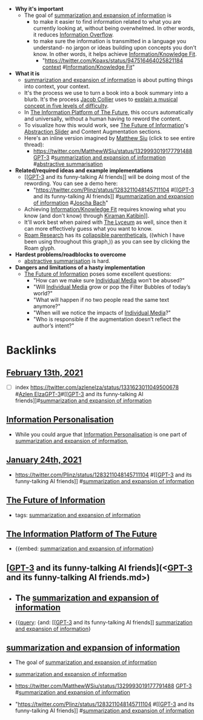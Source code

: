 - **Why it's important**
    - The goal of [summarization and expansion of information](<summarization and expansion of information.md>) is 
        - to make it easier to find information related to what you are currently looking at, without being overwhelmed. In other words, it reduces [Information Overflow](<Information Overflow.md>).
        - to make sure the information is transmitted in a language you understand- no jargon or ideas building upon concepts you don't know. In other words, it helps achieve [Information/Knowledge Fit](<Information/Knowledge Fit.md>).
            - "https://twitter.com/Kpaxs/status/947516464025821184 [context](<context.md>) #[Information/Knowledge Fit](<Information/Knowledge Fit.md>)"
- **What it is**
    - [summarization and expansion of information](<summarization and expansion of information.md>) is about putting things into context, your context.
    - It's the process we use to turn a book into a book summary into a blurb. It's the process [Jacob Collier](<Jacob Collier.md>) uses to [explain a musical concept in five levels of difficulty](https://www.youtube.com/watch?v=eRkgK4jfi6M&list=PL_ssQmxKjCrT7muPsy7NiOJq1I5VyaiYl&index=165).
    - In [The Information Platform of The Future](<The Information Platform of The Future.md>), this occurs automatically and universally, without a human having to reword the content.
    - To visualize how this would work, see [The Future of Information](<The Future of Information.md>)'s [Abstraction Slider](<Abstraction Slider.md>) and Content Augmentation sections.
    - Here's an inline version imagined by [Matthew Siu](<Matthew Siu.md>) (click to see entire thread):
        - https://twitter.com/MatthewWSiu/status/1329993019177791488 [GPT-3](<GPT-3.md>)  #[summarization and expansion of information](<summarization and expansion of information.md>) #[abstractive summarisation](<abstractive summarisation.md>)
- **Related/required ideas and example implementations**
    - [[[GPT-3](<[[GPT-3.md>) and its funny-talking AI friends]] will be doing most of the rewording. You can see a demo here:
        - "https://twitter.com/Plinz/status/1283211048145711104 #[[[GPT-3](<[[GPT-3.md>) and its funny-talking AI friends]] #[summarization and expansion of information](<summarization and expansion of information.md>) #[Joscha Bach](<Joscha Bach.md>)"
    - Achieving [Information/Knowledge Fit](<Information/Knowledge Fit.md>) requires knowing what you know (and don't know) through [Kiraman Katibin](<Kiraman Katibin.md>)]].
    - It'll work best when paired with [The Lyceum](<The Lyceum.md>) as well, since then it can more effectively guess what you want to know.
    - [Roam Research](<Roam Research.md>) has its [collapsible parentheticals](<collapsible parentheticals.md>), ((which I have been using throughout this graph,)) as you can see by clicking the Roam glyph.
- **Hardest problems/roadblocks to overcome**
    - [abstractive summarisation](<abstractive summarisation.md>) is hard.
- **Dangers and limitations of a hasty implementation**
    - [The Future of Information](<The Future of Information.md>) poses some excellent questions:
        - "How can we make sure [Individual Media](<Individual Media.md>) won’t be abused?"
        - "Will [Individual Media](<Individual Media.md>) grow or pop the Filter Bubbles of today’s world?"
        - "What will happen if no two people read the same text anymore?"
        - "When will we notice the impacts of [Individual Media](<Individual Media.md>)?"
        - "Who is responsible if the augmentation doesn’t reflect the author’s intent?"

# Backlinks
## [February 13th, 2021](<February 13th, 2021.md>)
- [ ] index https://twitter.com/azlenelza/status/1331623011049500678 #[Azlen Elza](<Azlen Elza.md>)[GPT-3](<GPT-3.md>)#[[[GPT-3](<[[GPT-3.md>) and its funny-talking AI friends]]#[summarization and expansion of information](<summarization and expansion of information.md>)

## [Information Personalisation](<Information Personalisation.md>)
- While you could argue that [Information Personalisation](<Information Personalisation.md>) is one part of [summarization and expansion of information](<summarization and expansion of information.md>),

## [January 24th, 2021](<January 24th, 2021.md>)
- https://twitter.com/Plinz/status/1283211048145711104 #[[[GPT-3](<[[GPT-3.md>) and its funny-talking AI friends]] #[summarization and expansion of information](<summarization and expansion of information.md>)

## [The Future of Information](<The Future of Information.md>)
- tags: [summarization and expansion of information](<summarization and expansion of information.md>)

## [The Information Platform of The Future](<The Information Platform of The Future.md>)
- {{embed: [summarization and expansion of information](<summarization and expansion of information.md>)}

## [[GPT-3](<[GPT-3.md>) and its funny-talking AI friends](<[GPT-3](<GPT-3.md>) and its funny-talking AI friends.md>)
- ## The [summarization and expansion of information](<summarization and expansion of information.md>)

- {{[query](<query.md>): {and: [[[GPT-3](<[[GPT-3.md>) and its funny-talking AI friends]] [summarization and expansion of information](<summarization and expansion of information.md>)}

## [summarization and expansion of information](<summarization and expansion of information.md>)
- The goal of [summarization and expansion of information](<summarization and expansion of information.md>)

- [summarization and expansion of information](<summarization and expansion of information.md>)

- https://twitter.com/MatthewWSiu/status/1329993019177791488 [GPT-3](<GPT-3.md>)  #[summarization and expansion of information](<summarization and expansion of information.md>)

- "https://twitter.com/Plinz/status/1283211048145711104 #[[[GPT-3](<[[GPT-3.md>) and its funny-talking AI friends]] #[summarization and expansion of information](<summarization and expansion of information.md>)

